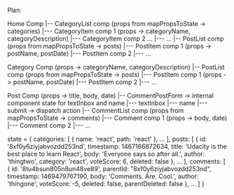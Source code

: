 Plan:

Home Comp
  |-- CategoryList comp (props from mapPropsToState -> categories)
    |--- CategoryItem comp 1 (props -> categoryName, categoryDescription)
    |--- CategoryItem comp 2 ...
    |--- ...
  |-- PostList comp (props from mapPropsToState -> posts)
    |--- PostItem comp 1 (props -> postName, postDate)
    |--- PostItem comp 2
    |--- ...

Category Comp (props -> categoryName, categoryDescription)
  |-- PostList comp (props from mapPropsToState -> posts)
    |--- PostItem comp 1 (props -> postName, postDate)
    |--- PostItem comp 2
    |--- ...

Post Comp (props -> title, body, date)
  |-- CommentPostForm -> internal component state for textInbox and name
    |--- textInbox
    |--- name
    |--- submit -> dispatch action
  |-- CommentList comp (props from mapPropsToState -> comments)
    |--- Comment comp 1 (props -> body, date)
    |--- Comment comp 2
    |--- ...

state = {
  categories: [
    {
      name: 'react',
      path: 'react'
    },
    ...
  ],
  posts: [
    {
      id: '8xf0y6ziyjabvozdd253nd',
      timestamp: 1467166872634,
      title: 'Udacity is the best place to learn React',
      body: 'Everyone says so after all.',
      author: 'thingtwo',
      category: 'react',
      voteScore: 6,
      deleted: false
    },
    ...
  ],
  comments: [
    {
      id: '8tu4bsun805n8un48ve89',
      parentId: "8xf0y6ziyjabvozdd253nd",
      timestamp: 1469479767190,
      body: 'Comments. Are. Cool.',
      author: 'thingone',
      voteScore: -5,
      deleted: false,
      parentDeleted: false
    },
    ...
  ]
}
